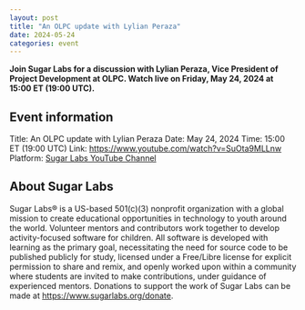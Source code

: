 ```yaml
---
layout: post
title: "An OLPC update with Lylian Peraza"
date: 2024-05-24
categories: event
---
```


**Join Sugar Labs for a discussion with Lylian Peraza, Vice President
  of Project Development at OLPC. Watch live on Friday, May 24, 2024
  at 15:00 ET (19:00 UTC).**

## Event information

Title: An OLPC update with Lylian Peraza
Date: May 24, 2024
Time: 15:00 ET (19:00 UTC)
Link: <https://www.youtube.com/watch?v=SuOta9MLLnw>
Platform: [Sugar Labs YouTube Channel](https://www.youtube.com/@SugarlabsOrg-EN/streams)

## About Sugar Labs

Sugar Labs® is a US-based 501(c)(3) nonprofit organization with a
global mission to create educational opportunities in technology to
youth around the world. Volunteer mentors and contributors work
together to develop activity-focused software for children. All
software is developed with learning as the primary goal, necessitating
the need for source code to be published publicly for study, licensed
under a Free/Libre license for explicit permission to share and remix,
and openly worked upon within a community where students are invited
to make contributions, under guidance of experienced mentors.
Donations to support the work of Sugar Labs can be made at
<https://www.sugarlabs.org/donate>.